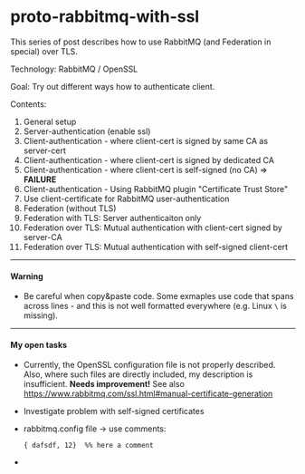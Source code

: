 # proto-rabbitmq-with-ssl

This series of post describes how to use RabbitMQ (and Federation in special) over TLS.

Technology: RabbitMQ / OpenSSL

Goal: Try out different ways how to authenticate client.

Contents:
01. General setup
02. Server-authentication (enable ssl)
03. Client-authentication - where client-cert is signed by same CA as server-cert
04. Client-authentication - where client-cert is signed by dedicated CA 
05. Client-authentication - where client-cert is self-signed (no CA) => **FAILURE**
06. Client-authentication - Using RabbitMQ plugin "Certificate Trust Store"
07. Use client-certificate for RabbitMQ user-authentication
10. Federation (without TLS)
11. Federation with TLS: Server authenticaiton only
12. Federation over TLS: Mutual authentication with client-cert signed by server-CA
13. Federation over TLS: Mutual authentication with self-signed client-cert


---
#### Warning ####

- Be careful when copy&paste code. 
  Some exmaples use code that spans across lines - and this is not well formatted everywhere (e.g. Linux `\` is missing).

---

#### My open tasks ####

- Currently, the OpenSSL configuration file is not properly described. 
  Also, where such files are directly included, my description is insufficient. 
  **Needs improvement!**
  See also https://www.rabbitmq.com/ssl.html#manual-certificate-generation

- Investigate problem with self-signed certificates

- rabbitmq.config file -> use comments: 

  ```` { dafsdf, 12}  %% here a comment ````

- 